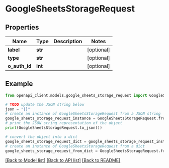 # GoogleSheetsStorageRequest


## Properties

Name | Type | Description | Notes
------------ | ------------- | ------------- | -------------
**label** | **str** |  | [optional] 
**type** | **str** |  | [optional] 
**o_auth_id** | **int** |  | [optional] 

## Example

```python
from openapi_client.models.google_sheets_storage_request import GoogleSheetsStorageRequest

# TODO update the JSON string below
json = "{}"
# create an instance of GoogleSheetsStorageRequest from a JSON string
google_sheets_storage_request_instance = GoogleSheetsStorageRequest.from_json(json)
# print the JSON string representation of the object
print(GoogleSheetsStorageRequest.to_json())

# convert the object into a dict
google_sheets_storage_request_dict = google_sheets_storage_request_instance.to_dict()
# create an instance of GoogleSheetsStorageRequest from a dict
google_sheets_storage_request_from_dict = GoogleSheetsStorageRequest.from_dict(google_sheets_storage_request_dict)
```
[[Back to Model list]](../README.md#documentation-for-models) [[Back to API list]](../README.md#documentation-for-api-endpoints) [[Back to README]](../README.md)


